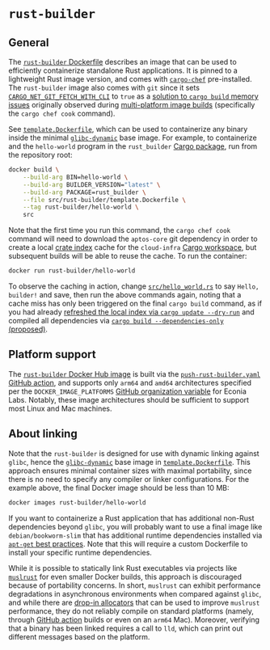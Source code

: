 # `rust-builder`

## General

The [`rust-builder` Dockerfile] describes an image that can be used
to efficiently containerize standalone Rust applications. It is pinned to a
lightweight Rust image version, and comes with [`cargo-chef`] pre-installed.
The `rust-builder` image also comes with `git` since it sets
[`CARGO_NET_GIT_FETCH_WITH_CLI`] to `true` as a
[solution to `cargo build` memory issues] originally observed during
[multi-platform image builds] (specifically the `cargo chef cook` command).

See [`template.Dockerfile`], which can be used to containerize any binary
inside the minimal [`glibc-dynamic`] base image. For example, to containerize
and the `hello-world` program in the `rust_builder` [Cargo package], run from
the repository root:

```sh
docker build \
    --build-arg BIN=hello-world \
    --build-arg BUILDER_VERSION="latest" \
    --build-arg PACKAGE=rust_builder \
    --file src/rust-builder/template.Dockerfile \
    --tag rust-builder/hello-world \
    src
```

Note that the first time you run this command, the `cargo chef cook` command
will need to download the `aptos-core` git dependency in order to create a local
[crate index] cache for the `cloud-infra` [Cargo workspace], but subsequent
builds will be able to reuse the cache. To run the container:

```sh
docker run rust-builder/hello-world
```

To observe the caching in action, change [`src/hello_world.rs`] to say
`Hello, builder!` and save, then run the above commands again, noting that a
cache miss has only been triggered on the final `cargo build` command, as if you
had already [refreshed the local index via `cargo update --dry-run`] and
compiled all dependencies via [`cargo build --dependencies-only` (proposed)].

## Platform support

The [`rust-builder` Docker Hub image] is built via the
[`push-rust-builder.yaml`] [GitHub action], and supports only `arm64` and
`amd64` architectures specified per the `DOCKER_IMAGE_PLATFORMS`
[GitHub organization variable] for Econia Labs. Notably, these image
architectures should be sufficient to support most Linux and Mac machines.

## About linking

Note that the `rust-builder` is designed for use with dynamic linking against
`glibc`, hence the [`glibc-dynamic`] base image in [`template.Dockerfile`]. This
approach ensures minimal container sizes with maximal portability, since there
is no need to specify any compiler or linker configurations. For the example
above, the final Docker image should be less than 10 MB:

```sh
docker images rust-builder/hello-world
```

If you want to containerize a Rust application that has additional non-Rust
dependencies beyond `glibc`, you will probably want to use a final image like
`debian/bookworm-slim` that has additional runtime dependencies installed via
[`apt-get` best practices]. Note that this will require a custom Dockerfile to
install your specific runtime dependencies.

While it is possible to statically link Rust executables via projects like
[`muslrust`] for even smaller Docker builds, this approach is discouraged
because of portability concerns. In short, `muslrust` can exhibit performance
degradations in asynchronous environments when compared against `glibc`, and
while there are [drop-in allocators] that can be used to improve `muslrust`
performance, they do not reliably compile on standard platforms (namely, through
[GitHub action] builds or even on an `arm64` Mac). Moreover, verifying that a
binary has been linked requires a call to `lld`, which can print out different
messages based on the platform.

[`apt-get` best practices]: https://docs.docker.com/build/building/best-practices/#apt-get
[cargo package]: https://doc.rust-lang.org/cargo/guide/project-layout.html
[cargo workspace]: https://doc.rust-lang.org/cargo/reference/workspaces.html
[crate index]: https://github.com/rust-lang/cargo/issues/3377
[drop-in allocators]: https://github.com/clux/muslrust?tab=readme-ov-file#allocator-performance
[github action]: https://docs.docker.com/build/ci/github-actions/
[github organization variable]: https://docs.github.com/en/actions/learn-github-actions/variables#creating-configuration-variables-for-an-organization
[multi-platform image builds]: https://docs.docker.com/build/ci/github-actions/multi-platform/
[refreshed the local index via `cargo update --dry-run`]: https://github.com/serayuzgur/crates/issues/81#issuecomment-634037996
[solution to `cargo build` memory issues]: https://github.com/rust-lang/cargo/issues/10781#issuecomment-1351670409
[`cargo build --dependencies-only` (proposed)]: https://github.com/rust-lang/cargo/issues/2644
[`cargo-chef`]: https://github.com/LukeMathWalker/cargo-chef
[`cargo_net_git_fetch_with_cli`]: https://doc.rust-lang.org/cargo/reference/config.html#netgit-fetch-with-cli
[`glibc-dynamic`]: https://images.chainguard.dev/directory/image/glibc-dynamic/overview
[`muslrust`]: https://github.com/clux/muslrust
[`push-rust-builder.yaml`]: ../../.github/workflows/push-rust-builder.yaml
[`rust-builder` docker hub image]: https://hub.docker.com/repository/docker/econialabs/rust-builder/tags
[`rust-builder` dockerfile]: ./Dockerfile
[`src/hello_world.rs`]: ./src/hello_world.rs
[`template.dockerfile`]: ./template.Dockerfile
